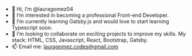 - 👋 Hi, I’m @lauragomez04
- 👀 I’m interested in becoming a professional Front-end Developer.
- 🌱 I’m currently learning Gatsby.js and would love to start learning Typescript soon.
- 💞️ I’m looking to collaborate on exciting projects to improve my skills. My stack: HTML, CSS, Javascript, React, Bootstrap, Gatsby.
- 📫 Email me: lauragomez.codes@gmail.com

<!---
lauragomez04/lauragomez04 is a ✨ special ✨ repository because its `README.md` (this file) appears on your GitHub profile.
You can click the Preview link to take a look at your changes.
--->

